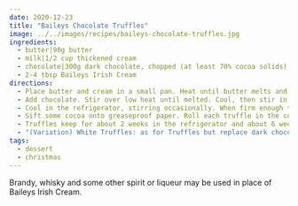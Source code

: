 ```yaml
---
date: 2020-12-23
title: "Baileys Chocolate Truffles"
image: ../../images/recipes/baileys-chocolate-truffles.jpg
ingredients:
  - butter|90g butter
  - milk|1/2 cup thickened cream
  - chocolate|300g dark chocolate, chopped (at least 70% cocoa solids)
  - 2-4 tbsp Baileys Irish Cream
directions:
  - Place butter and cream in a small pan. Heat until butter melts and mixture boils.
  - Add chocolate. Stir over low heat until melted. Cool, then stir in Baileys Irish Cream. Transfer mixture to a bowl.
  - Cool in the refrigerator, stirring occasionally. When firm enough to handle, form teaspoons of mixture into uneven balls.
  - Sift some cocoa onto greaseproof paper. Roll each truffle in the cocoa until they are all generously coated. Refrigerate until firm. Store in an airtight container.
  - Truffles keep for about 2 weeks in the refrigerator and about 6 weeks if frozen.
  - "(Variation) White Truffles: as for Truffles but replace dark chocolate with white chocolate. The Baileys Irish Cream can be replaced with Tia Maria. Coat white truffles in coconut instead of cocoa."
tags:
  - dessert
  - christmas
---
```


Brandy, whisky and some other spirit or liqueur may be used in place of Baileys Irish Cream.
